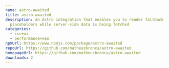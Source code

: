 ```yaml
---
name: astro-awaited
title: astro-awaited
description: An Astro integration that enables you to render fallback
  placeholders while server-side data is being fetched
categories:
  - css+ui
  - performance+seo
npmUrl: https://www.npmjs.com/package/astro-awaited
repoUrl: https://github.com/matheusbronca/astro-awaited
homepageUrl: https://github.com/matheusbronca/astro-awaited
downloads: 2
---
```

